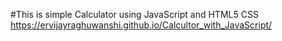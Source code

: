 #This is simple Calculator using JavaScript and HTML5 CSS
https://ervijayraghuwanshi.github.io/Calcultor_with_JavaScript/